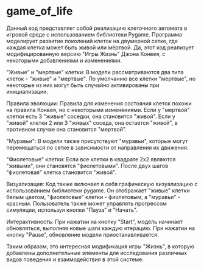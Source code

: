 # game_of_life
Данный код представляет собой реализацию клеточного автомата в игровой среде с использованием библиотеки Pygame. Программа моделирует развитие поколений клеток на двумерной сетке, где каждая клетка может быть живой или мёртвой.
Да, этот код реализует модифицированную версию "Игры Жизнь" Джона Конвея, с некоторыми добавлениями и изменениями.

"Живые" и "мертвые" клетки: В модели рассматриваются два типа клеток - "живые" и "мертвые". По умолчанию все клетки "мертвые", 
но некоторые из них могут быть случайно активированы при инициализации.

Правила эволюции: Правила для изменения состояния клеток похожи на правила Конвея, но с некоторыми изменениями. 
Если у "мертвой" клетки есть 3 "живые" соседки, она становится "живой". Если у "живой" клетки 2 или 3 "живых" соседа, она остается "живой", 
в противном случае она становится "мертвой".

"Муравьи": В модели также присутствуют "муравьи", которые могут перемещаться по сетке в зависимости от направления их движения.

"Фиолетовые" клетки: Если все клетки в квадрате 2x2 являются "живыми", они становятся "фиолетовыми". После двух шагов "фиолетовая" клетка становится "живой".

Визуализация: Код также включает в себя графическую визуализацию с использованием библиотеки pygame. Он отображает "живые" клетки белым цветом, 
"фиолетовые" клетки - фиолетовым, а "муравьи" - красным. Пользователь также может управлять прогрессом симуляции, используя кнопки "Пауза" и "Начать".

Интерактивность: При нажатии на кнопку "Start", модель начинает обновляться, выполняя новые шаги каждую итерацию. При нажатии на кнопку "Pause", 
обновление модели приостанавливается.

Таким образом, это интересная модификация игры "Жизнь", в которую добавлены дополнительные элементы для исследования различных видов поведения и взаимодействия в этой 
системе.
